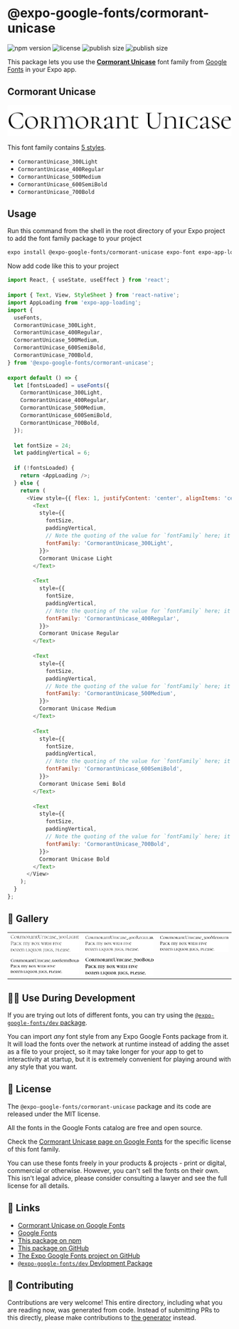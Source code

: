 # @expo-google-fonts/cormorant-unicase

![npm version](https://flat.badgen.net/npm/v/@expo-google-fonts/cormorant-unicase)
![license](https://flat.badgen.net/github/license/expo/google-fonts)
![publish size](https://flat.badgen.net/packagephobia/install/@expo-google-fonts/cormorant-unicase)
![publish size](https://flat.badgen.net/packagephobia/publish/@expo-google-fonts/cormorant-unicase)

This package lets you use the [**Cormorant Unicase**](https://fonts.google.com/specimen/Cormorant+Unicase) font family from [Google Fonts](https://fonts.google.com/) in your Expo app.

## Cormorant Unicase

![Cormorant Unicase](./font-family.png)

This font family contains [5 styles](#-gallery).

- `CormorantUnicase_300Light`
- `CormorantUnicase_400Regular`
- `CormorantUnicase_500Medium`
- `CormorantUnicase_600SemiBold`
- `CormorantUnicase_700Bold`

## Usage

Run this command from the shell in the root directory of your Expo project to add the font family package to your project
```sh
expo install @expo-google-fonts/cormorant-unicase expo-font expo-app-loading
```

Now add code like this to your project
```js
import React, { useState, useEffect } from 'react';

import { Text, View, StyleSheet } from 'react-native';
import AppLoading from 'expo-app-loading';
import {
  useFonts,
  CormorantUnicase_300Light,
  CormorantUnicase_400Regular,
  CormorantUnicase_500Medium,
  CormorantUnicase_600SemiBold,
  CormorantUnicase_700Bold,
} from '@expo-google-fonts/cormorant-unicase';

export default () => {
  let [fontsLoaded] = useFonts({
    CormorantUnicase_300Light,
    CormorantUnicase_400Regular,
    CormorantUnicase_500Medium,
    CormorantUnicase_600SemiBold,
    CormorantUnicase_700Bold,
  });

  let fontSize = 24;
  let paddingVertical = 6;

  if (!fontsLoaded) {
    return <AppLoading />;
  } else {
    return (
      <View style={{ flex: 1, justifyContent: 'center', alignItems: 'center' }}>
        <Text
          style={{
            fontSize,
            paddingVertical,
            // Note the quoting of the value for `fontFamily` here; it expects a string!
            fontFamily: 'CormorantUnicase_300Light',
          }}>
          Cormorant Unicase Light
        </Text>

        <Text
          style={{
            fontSize,
            paddingVertical,
            // Note the quoting of the value for `fontFamily` here; it expects a string!
            fontFamily: 'CormorantUnicase_400Regular',
          }}>
          Cormorant Unicase Regular
        </Text>

        <Text
          style={{
            fontSize,
            paddingVertical,
            // Note the quoting of the value for `fontFamily` here; it expects a string!
            fontFamily: 'CormorantUnicase_500Medium',
          }}>
          Cormorant Unicase Medium
        </Text>

        <Text
          style={{
            fontSize,
            paddingVertical,
            // Note the quoting of the value for `fontFamily` here; it expects a string!
            fontFamily: 'CormorantUnicase_600SemiBold',
          }}>
          Cormorant Unicase Semi Bold
        </Text>

        <Text
          style={{
            fontSize,
            paddingVertical,
            // Note the quoting of the value for `fontFamily` here; it expects a string!
            fontFamily: 'CormorantUnicase_700Bold',
          }}>
          Cormorant Unicase Bold
        </Text>
      </View>
    );
  }
};

```

## 🔡 Gallery


||||
|-|-|-|
|![CormorantUnicase_300Light](./CormorantUnicase_300Light.ttf.png)|![CormorantUnicase_400Regular](./CormorantUnicase_400Regular.ttf.png)|![CormorantUnicase_500Medium](./CormorantUnicase_500Medium.ttf.png)||
|![CormorantUnicase_600SemiBold](./CormorantUnicase_600SemiBold.ttf.png)|![CormorantUnicase_700Bold](./CormorantUnicase_700Bold.ttf.png)|||


## 👩‍💻 Use During Development

If you are trying out lots of different fonts, you can try using the [`@expo-google-fonts/dev` package](https://github.com/expo/google-fonts/tree/master/font-packages/dev#readme).

You can import *any* font style from any Expo Google Fonts package from it. It will load the fonts
over the network at runtime instead of adding the asset as a file to your project, so it may take longer
for your app to get to interactivity at startup, but it is extremely convenient
for playing around with any style that you want.

## 📖 License

The `@expo-google-fonts/cormorant-unicase` package and its code are released under the MIT license.

All the fonts in the Google Fonts catalog are free and open source.

Check the [Cormorant Unicase page on Google Fonts](https://fonts.google.com/specimen/Cormorant+Unicase) for the specific license of this font family.

You can use these fonts freely in your products & projects - print or digital, commercial or otherwise. However, you can't sell the fonts on their own. This isn't legal advice, please consider consulting a lawyer and see the full license for all details.

## 🔗 Links

- [Cormorant Unicase on Google Fonts](https://fonts.google.com/specimen/Cormorant+Unicase)
- [Google Fonts](https://fonts.google.com/)
- [This package on npm](https://www.npmjs.com/package/@expo-google-fonts/cormorant-unicase)
- [This package on GitHub](https://github.com/expo/google-fonts/tree/master/font-packages/cormorant-unicase)
- [The Expo Google Fonts project on GitHub](https://github.com/expo/google-fonts)
- [`@expo-google-fonts/dev` Devlopment Package](https://github.com/expo/google-fonts/tree/master/font-packages/dev)

## 🤝 Contributing

Contributions are very welcome! This entire directory, including what you are reading now, was generated from code. Instead of submitting PRs to this directly, please make contributions to [the generator](https://github.com/expo/google-fonts/tree/master/packages/generator) instead.
